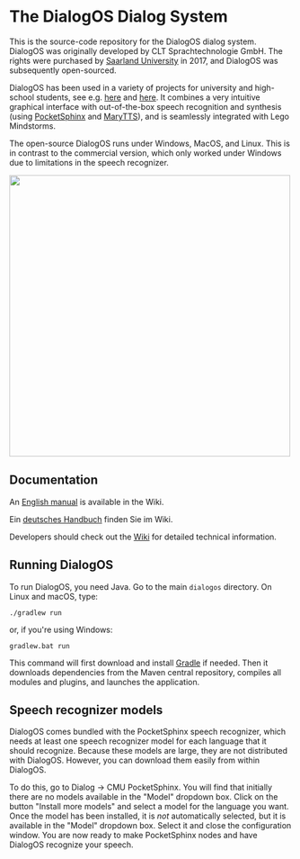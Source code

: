 # The DialogOS Dialog System

This is the source-code repository for the DialogOS dialog system. DialogOS was originally developed by CLT Sprachtechnologie GmbH. The rights were purchased by [Saarland University](https://www.uni-saarland.de/) in 2017, and DialogOS was subsequently open-sourced.

DialogOS has been used in a variety of projects for university and high-school students, see e.g. [here](http://www.debacher.de/wiki/DialogOS) and [here](http://www.coli.uni-saarland.de/courses/lego-04/). It combines a very intuitive graphical interface with out-of-the-box speech recognition and synthesis (using [PocketSphinx](https://github.com/cmusphinx/pocketsphinx) and [MaryTTS](http://mary.dfki.de/)), and is seamlessly integrated with Lego Mindstorms.

The open-source DialogOS runs under Windows, MacOS, and Linux. This is in contrast to the commercial version, which only worked under Windows due to limitations in the speech recognizer.

<img src="http://deacademic.com/pictures/dewiki/68/DialogOS.jpg" width="500" />


## Documentation

An [English manual](https://github.com/coli-saar/dialogos/wiki/Manual) is available in the Wiki.

Ein [deutsches Handbuch](https://github.com/coli-saar/dialogos/wiki/Handbuch) finden Sie im Wiki.

Developers should check out the [Wiki](https://github.com/coli-saar/dialogos/wiki) for detailed technical information.


## Running DialogOS

To run DialogOS, you need Java. Go to the main `dialogos` directory. On Linux and macOS, type:

```
./gradlew run
```

or, if you're using Windows:

```
gradlew.bat run
```

This command will first download and install [Gradle](http://gradle.org) if needed. Then it downloads dependencies from the Maven central repository, compiles all modules and plugins, and launches the application.


## Speech recognizer models

DialogOS comes bundled with the PocketSphinx speech recognizer, which needs at least one speech recognizer model for each language that it should recognize. Because these models are large, they are not distributed with DialogOS. However, you can download them easily from within DialogOS.

To do this, go to Dialog -> CMU PocketSphinx. You will find that initially there are no models available in the "Model" dropdown box. Click on the button "Install more models" and select a model for the language you want. Once the model has been installed, it is _not_ automatically selected, but it is available in the "Model" dropdown box. Select it and close the configuration window. You are now ready to make PocketSphinx nodes and have DialogOS recognize your speech.
